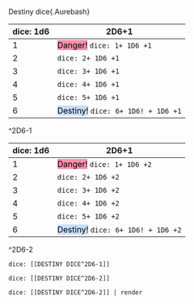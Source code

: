 Destiny dice{.Aurebash}

| dice: 1d6 | 2D6+1                                                                          |
| --------- | ------------------------------------------------------------------------------ |
| 1         | <mark style="background: #FF5582A6;">Danger!</mark>  `dice: 1+ 1D6 +1`         |
| 2         | `dice: 2+ 1D6 +1`                                                              |
| 3         | `dice: 3+ 1D6 +1`                                                              |
| 4         | `dice: 4+ 1D6 +1`                                                              |
| 5         | `dice: 5+ 1D6 +1`                                                              |
| 6         | <mark style="background: #ADCCFFA6;">Destiny!</mark>  `dice: 6+ 1D6! + 1D6 +1` |
^2D6-1


| dice: 1d6 | 2D6+1                                                                          |
| --------- | ------------------------------------------------------------------------------ |
| 1         | <mark style="background: #FF5582A6;">Danger!</mark>  `dice: 1+ 1D6 +2`         |
| 2         | `dice: 2+ 1D6 +2`                                                              |
| 3         | `dice: 3+ 1D6 +2`                                                              |
| 4         | `dice: 4+ 1D6 +2`                                                              |
| 5         | `dice: 5+ 1D6 +2`                                                              |
| 6         | <mark style="background: #ADCCFFA6;">Destiny!</mark>  `dice: 6+ 1D6! + 1D6 +2` |
^2D6-2




 `dice: [[DESTINY DICE^2D6-1]]` 

 `dice: [[DESTINY DICE^2D6-2]]` 

 `dice: [[DESTINY DICE^2D6-2]] | render` 
